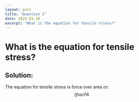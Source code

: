 ```yaml
---
layout: post
title: "Question 1"
date: 2025-01-29
excerpt: "What is the equation for tensile stress?"
---
```


# What is the equation for tensile stress?

## Solution:
The equation for tensile stress is force over area or: $$ /frac{F}{A} $$